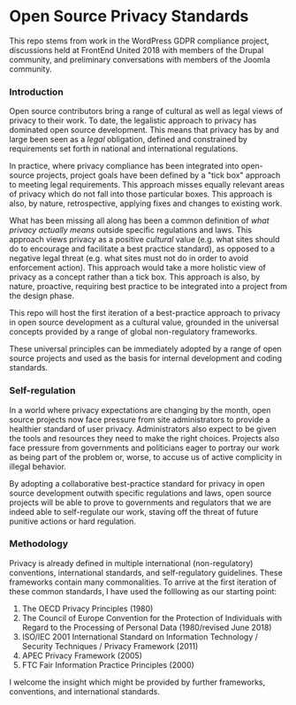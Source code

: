 # Open Source Privacy Standards

This repo stems from work in the WordPress GDPR compliance project, discussions held at FrontEnd United 2018 with members of the Drupal community, and preliminary conversations with members of the Joomla community.

### Introduction
Open source contributors bring a range of cultural as well as legal views of privacy to their work. To date, the legalistic approach to privacy has dominated open source development. This means that privacy has by and large been seen as a _legal_ obligation, defined and constrained by requirements set forth in national and international regulations. 

In practice, where privacy compliance has been integrated into open-source projects, project goals have been defined by a "tick box" approach to meeting legal requirements. This approach misses equally relevant areas of privacy which do not fall into those  particular boxes. This approach is also, by nature, retrospective, applying fixes and changes to existing work.

What has been missing all along has been a common definition of _what privacy actually means_ outside specific regulations and laws. This approach views privacy as a positive _cultural_ value (e.g. what sites should do to encourage and facilitate a best practice standard), as opposed to a negative legal threat (e.g. what sites must not do in order to avoid enforcement action). This approach would take a more holistic view of privacy as a concept rather than a tick box. This approach is also, by nature, proactive, requiring best practice to be integrated into a project from the design phase.

This repo will host the first iteration of a best-practice approach to privacy in open source development as a cultural value, grounded in the universal concepts provided by a range of global non-regulatory frameworks.

These universal principles can be immediately adopted by a range of open source projects and used as the basis for internal development and coding standards.

### Self-regulation
In a world where privacy expectations are changing by the month, open source projects now face pressure from site administrators to provide a healthier standard of user privacy. Administrators also expect to be given the tools and resources they need to make the right choices. Projects also face pressure from governments and politicians eager to portray our work as being part of the problem or, worse, to accuse us of active complicity in illegal behavior.

By adopting a collaborative best-practice standard for privacy in open source development outwith specific regulations and laws, open source projects will be able to prove to governments and regulators that we are indeed able to self-regulate our work, staving off the threat of future punitive actions or hard regulation.

### Methodology
Privacy is already defined in multiple international (non-regulatory) conventions, international standards, and self-regulatory guidelines. These frameworks contain many commonalities. To arrive at the first iteration of these common standards, I have used the folllowing as our starting point:

1. The OECD Privacy Principles (1980)
2. The Council of Europe Convention for the Protection of Individuals with Regard to the Processing of Personal Data (1980/revised June 2018)
3. ISO/IEC 2001 International Standard on Information Technology / Security Techniques / Privacy Framework (2011)
4. APEC Privacy Framework (2005)
5. FTC Fair Information Practice Principles (2000)

I welcome the insight which might be provided by further frameworks, conventions, and international standards.
